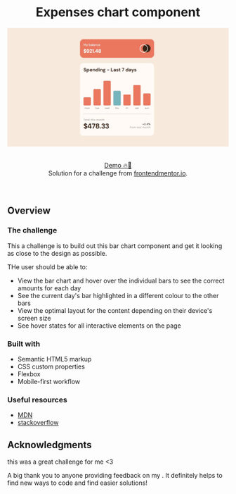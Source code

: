 <h1 align="center">Expenses chart component
</h1>

![](./screenshots/desktop.jpg)

<br>

<div align="center">
   <a href="https://ahlam-alsaffarini.github.io/SignupForm/"> Demo 🔥🤍</a>
</div>

<div align="center">
   Solution for a challenge from  <a href="https://www.frontendmentor.io/challenges/expenses-chart-component-e7yJBUdjwt/hub" target="_blank">frontendmentor.io</a>.
</div>
<br>
<br>

## Overview

### The challenge

This a challenge is to build out this bar chart component and get it looking as close to the design as possible.

THe user should be able to:

- View the bar chart and hover over the individual bars to see the correct amounts for each day
- See the current day's bar highlighted in a different colour to the other bars
- View the optimal layout for the content depending on their device's screen size
- See hover states for all interactive elements on the page

### Built with

- Semantic HTML5 markup
- CSS custom properties
- Flexbox
- Mobile-first workflow

### Useful resources

- [MDN](https://developer.mozilla.org/en-US/)
- [stackoverflow](https://stackoverflow.com/)

## Acknowledgments

this was a great challenge for me <3

A big thank you to anyone providing feedback on my . It definitely helps to find new ways to code and find easier solutions!
